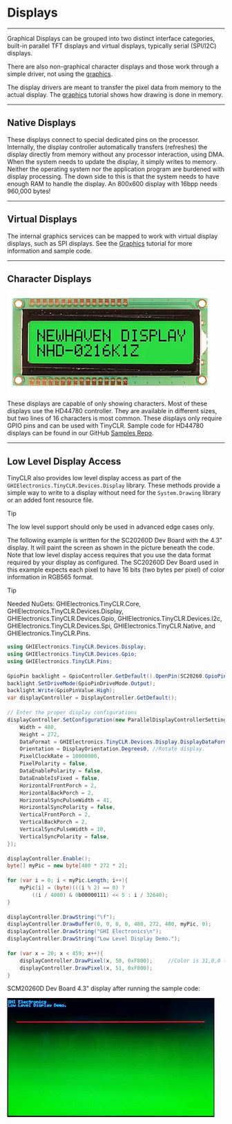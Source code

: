 # Displays
---
Graphical Displays can be grouped into two distinct interface categories, built-in parallel TFT displays and virtual displays, typically serial (SPI/I2C) displays. 

There are also non-graphical character displays and those work through a simple driver, not using the [graphics](graphics.md).

The display drivers are meant to transfer the pixel data from memory to the actual display. The [graphics](graphics.md) tutorial shows how drawing is done in memory.

---

## Native Displays
These displays connect to special dedicated pins on the processor. Internally, the display controller automatically transfers (refreshes) the display directly from memory without any processor interaction, using DMA. When the system needs to update the display, it simply writes to memory. Neither the operating system nor the application program are burdened with display processing. The down side to this is that the system needs to have enough RAM to handle the display. An 800x600 display with 16bpp needs 960,000 bytes!

---

## Virtual Displays
The internal graphics services can be mapped to work with virtual display displays, such as SPI displays. See the [Graphics](graphics.md) tutorial for more information and sample code.

---

## Character Displays
![Character Display](images/character-display.jpg)

These displays are capable of only showing characters. Most of these displays use the HD44780 controller. They are available in different sizes, but two lines of 16 characters is most common. These displays only require GPIO pins and can be used with TinyCLR. Sample code for HD44780 displays can be found in our GitHub [Samples Repo](https://github.com/ghi-electronics/TinyCLR-Samples).

---

## Low Level Display Access
TinyCLR also provides low level display access as part of the `GHIElectronics.TinyCLR.Devices.Display` library. These methods provide a simple way to write to a display without need for the `System.Drawing` library or an added font resource file.

> [!Tip]
> The low level support should only be used in advanced edge cases only.

The following example is written for the SC20260D Dev Board with the 4.3" display. It will paint the screen as shown in the picture beneath the code. Note that low level display access requires that you use the data format required by your display as configured. The SC20260D Dev Board used in this example expects each pixel to have 16 bits (two bytes per pixel) of color information in RGB565 format.

> [!Tip]
> Needed NuGets: GHIElectronics.TinyCLR.Core, GHIElectronics.TinyCLR.Devices.Display, GHIElectronics.TinyCLR.Devices.Gpio, GHIElectronics.TinyCLR.Devices.I2c, GHIElectronics.TinyCLR.Devices.Spi, GHIElectronics.TinyCLR.Native, and GHIElectronics.TinyCLR.Pins.

```cs
using GHIElectronics.TinyCLR.Devices.Display;
using GHIElectronics.TinyCLR.Devices.Gpio;
using GHIElectronics.TinyCLR.Pins;

GpioPin backlight = GpioController.GetDefault().OpenPin(SC20260.GpioPin.PA15);
backlight.SetDriveMode(GpioPinDriveMode.Output);
backlight.Write(GpioPinValue.High);
var displayController = DisplayController.GetDefault();

// Enter the proper display configurations
displayController.SetConfiguration(new ParallelDisplayControllerSettings{
    Width = 480,
    Height = 272,
    DataFormat = GHIElectronics.TinyCLR.Devices.Display.DisplayDataFormat.Rgb565,
    Orientation = DisplayOrientation.Degrees0, //Rotate display.
    PixelClockRate = 10000000,
    PixelPolarity = false,
    DataEnablePolarity = false,
    DataEnableIsFixed = false,
    HorizontalFrontPorch = 2,
    HorizontalBackPorch = 2,
    HorizontalSyncPulseWidth = 41,
    HorizontalSyncPolarity = false,
    VerticalFrontPorch = 2,
    VerticalBackPorch = 2,
    VerticalSyncPulseWidth = 10,
    VerticalSyncPolarity = false,
});

displayController.Enable();
byte[] myPic = new byte[480 * 272 * 2];

for (var i = 0; i < myPic.Length; i++){
    myPic[i] = (byte)(((i % 2) == 0) ?
        ((i / 4080) & 0b00000111) << 5 : i / 32640);
}

displayController.DrawString("\f");     
displayController.DrawBuffer(0, 0, 0, 0, 480, 272, 480, myPic, 0);
displayController.DrawString("GHI Electronics\n");
displayController.DrawString("Low Level Display Demo.");

for (var x = 20; x < 459; x++){
    displayController.DrawPixel(x, 50, 0xF800);     //Color is 31,0,0 (RGB565).
    displayController.DrawPixel(x, 51, 0xF800);
}
```

SCM20260D Dev Board 4.3" display after running the sample code:

![Low Level Display Sample](images/low-level-display-sample.jpg)
